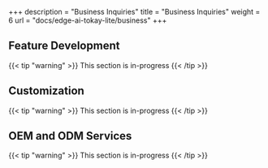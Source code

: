 +++
description = "Business Inquiries"
title = "Business Inquiries"
weight = 6
url = "docs/edge-ai-tokay-lite/business"
+++

## Feature Development

{{< tip "warning" >}}
This section is in-progress
{{< /tip >}}

## Customization

{{< tip "warning" >}}
This section is in-progress
{{< /tip >}}

## OEM and ODM Services

{{< tip "warning" >}}
This section is in-progress
{{< /tip >}}

